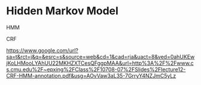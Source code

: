 # Hidden Markov Model







HMM

CRF

https://www.google.com/url?sa=t&rct=j&q=&esrc=s&source=web&cd=1&cad=rja&uact=8&ved=0ahUKEwjKoLHMooLYAhUU22MKHZXTCesQFggpMAA&url=http%3A%2F%2Fwww.cs.cmu.edu%2F~epxing%2FClass%2F10708-07%2FSlides%2Flecture12-CRF-HMM-annotation.pdf&usg=AOvVaw3aL35-7GrryY4NZJmC5yLz